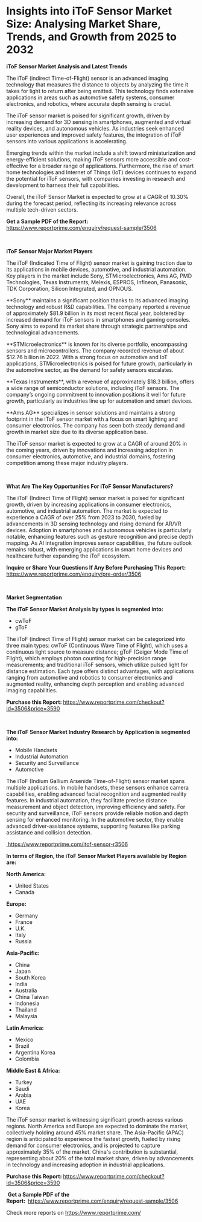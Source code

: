 <p><h1>Insights into iToF Sensor Market Size: Analysing Market Share, Trends, and Growth from 2025 to 2032</h1></p><p><strong>iToF Sensor Market Analysis and Latest Trends</strong></p>
<p><p>The iToF (indirect Time-of-Flight) sensor is an advanced imaging technology that measures the distance to objects by analyzing the time it takes for light to return after being emitted. This technology finds extensive applications in areas such as automotive safety systems, consumer electronics, and robotics, where accurate depth sensing is crucial. </p><p>The iToF sensor market is poised for significant growth, driven by increasing demand for 3D sensing in smartphones, augmented and virtual reality devices, and autonomous vehicles. As industries seek enhanced user experiences and improved safety features, the integration of iToF sensors into various applications is accelerating. </p><p>Emerging trends within the market include a shift toward miniaturization and energy-efficient solutions, making iToF sensors more accessible and cost-effective for a broader range of applications. Furthermore, the rise of smart home technologies and Internet of Things (IoT) devices continues to expand the potential for iToF sensors, with companies investing in research and development to harness their full capabilities. </p><p>Overall, the iToF Sensor Market is expected to grow at a CAGR of 10.30% during the forecast period, reflecting its increasing relevance across multiple tech-driven sectors.</p></p>
<p><strong>Get a Sample PDF of the Report:&nbsp;</strong> <a href="https://www.reportprime.com/enquiry/request-sample/3506?utm_campaign=3126&utm_medium=2&utm_source=Github&utm_content=ia&utm_term=18032025&utm_id=itof-sensor">https://www.reportprime.com/enquiry/request-sample/3506</a></p>
<p>&nbsp;</p>
<p><strong>iToF Sensor Major Market Players</strong></p>
<p><p>The iToF (Indicated Time of Flight) sensor market is gaining traction due to its applications in mobile devices, automotive, and industrial automation. Key players in the market include Sony, STMicroelectronics, Ams AG, PMD Technologies, Texas Instruments, Melexis, ESPROS, Infineon, Panasonic, TDK Corporation, Silicon Integrated, and OPNOUS.</p><p>**Sony** maintains a significant position thanks to its advanced imaging technology and robust R&D capabilities. The company reported a revenue of approximately $81.9 billion in its most recent fiscal year, bolstered by increased demand for iToF sensors in smartphones and gaming consoles. Sony aims to expand its market share through strategic partnerships and technological advancements.</p><p>**STMicroelectronics** is known for its diverse portfolio, encompassing sensors and microcontrollers. The company recorded revenue of about $12.76 billion in 2022. With a strong focus on automotive and IoT applications, STMicroelectronics is poised for future growth, particularly in the automotive sector, as the demand for safety sensors escalates.</p><p>**Texas Instruments**, with a revenue of approximately $18.3 billion, offers a wide range of semiconductor solutions, including iToF sensors. The company’s ongoing commitment to innovation positions it well for future growth, particularly as industries line up for automation and smart devices.</p><p>**Ams AG** specializes in sensor solutions and maintains a strong footprint in the iToF sensor market with a focus on smart lighting and consumer electronics. The company has seen both steady demand and growth in market size due to its diverse application base.</p><p>The iToF sensor market is expected to grow at a CAGR of around 20% in the coming years, driven by innovations and increasing adoption in consumer electronics, automotive, and industrial domains, fostering competition among these major industry players.</p></p>
<p>&nbsp;</p>
<p><strong>What Are The Key Opportunities For iToF Sensor Manufacturers?</strong></p>
<p><p>The iToF (Indirect Time of Flight) sensor market is poised for significant growth, driven by increasing applications in consumer electronics, automotive, and industrial automation. The market is expected to experience a CAGR of over 25% from 2023 to 2030, fueled by advancements in 3D sensing technology and rising demand for AR/VR devices. Adoption in smartphones and autonomous vehicles is particularly notable, enhancing features such as gesture recognition and precise depth mapping. As AI integration improves sensor capabilities, the future outlook remains robust, with emerging applications in smart home devices and healthcare further expanding the iToF ecosystem.</p></p>
<p><strong>Inquire or Share Your Questions If Any Before Purchasing This Report:</strong> <a href="https://www.reportprime.com/enquiry/pre-order/3506?utm_campaign=3126&utm_medium=2&utm_source=Github&utm_content=ia&utm_term=18032025&utm_id=itof-sensor">https://www.reportprime.com/enquiry/pre-order/3506</a></p>
<p>&nbsp;</p>
<p><strong>Market Segmentation</strong></p>
<p><strong>The iToF Sensor Market Analysis by types is segmented into:</strong></p>
<p><ul><li>cwToF</li><li>gToF</li></ul></p>
<p><p>The iToF (indirect Time of Flight) sensor market can be categorized into three main types: cwToF (Continuous Wave Time of Flight), which uses a continuous light source to measure distance; gToF (Geiger Mode Time of Flight), which employs photon counting for high-precision range measurements; and traditional iToF sensors, which utilize pulsed light for distance estimation. Each type offers distinct advantages, with applications ranging from automotive and robotics to consumer electronics and augmented reality, enhancing depth perception and enabling advanced imaging capabilities.</p></p>
<p><strong>Purchase this Report:&nbsp;</strong><a href="https://www.reportprime.com/checkout?id=3506&price=3590&utm_campaign=3126&utm_medium=2&utm_source=Github&utm_content=ia&utm_term=18032025&utm_id=itof-sensor">https://www.reportprime.com/checkout?id=3506&price=3590</a></p>
<p>&nbsp;</p>
<p><strong>The iToF Sensor Market Industry Research by Application is segmented into:</strong></p>
<p><ul><li>Mobile Handsets</li><li>Industrial Automation</li><li>Security and Surveillance</li><li>Automotive</li></ul></p>
<p><p>The iToF (Indium Gallium Arsenide Time-of-Flight) sensor market spans multiple applications. In mobile handsets, these sensors enhance camera capabilities, enabling advanced facial recognition and augmented reality features. In industrial automation, they facilitate precise distance measurement and object detection, improving efficiency and safety. For security and surveillance, iToF sensors provide reliable motion and depth sensing for enhanced monitoring. In the automotive sector, they enable advanced driver-assistance systems, supporting features like parking assistance and collision detection.</p></p>
<p><a href="https://www.reportprime.com/itof-sensor-r3506?utm_campaign=3126&utm_medium=2&utm_source=Github&utm_content=ia&utm_term=18032025&utm_id=itof-sensor">&nbsp;https://www.reportprime.com/itof-sensor-r3506</a></p>
<p><strong>In terms of Region, the iToF Sensor Market Players available by Region are:</strong></p>
<p>
    <p> <strong> North America: </strong>
        <ul>
            <li>United States</li>
            <li>Canada</li>
        </ul>
        </p> 
    <p> <strong> Europe: </strong>
        <ul>
            <li>Germany</li>
            <li>France</li>
            <li>U.K.</li>
            <li>Italy</li>
            <li>Russia</li>
        </ul>
        </p> 
    <p> <strong> Asia-Pacific: </strong>
        <ul>
            <li>China</li>
            <li>Japan</li>
            <li>South Korea</li>
            <li>India</li>
            <li>Australia</li>
            <li>China Taiwan</li>
            <li>Indonesia</li>
            <li>Thailand</li>
            <li>Malaysia</li>
        </ul>
        </p> 
    <p> <strong> Latin America: </strong>
        <ul>
            <li>Mexico</li>
            <li>Brazil</li>
            <li>Argentina Korea</li>
            <li>Colombia</li>
        </ul>
        </p> 
    <p> <strong> Middle East & Africa: </strong>
        <ul>
            <li>Turkey</li>
            <li>Saudi</li>
            <li>Arabia</li>
            <li>UAE</li>
            <li>Korea</li>
        </ul>
    </p>
    </p>
<p><p>The iToF sensor market is witnessing significant growth across various regions. North America and Europe are expected to dominate the market, collectively holding around 45% market share. The Asia-Pacific (APAC) region is anticipated to experience the fastest growth, fueled by rising demand for consumer electronics, and is projected to capture approximately 35% of the market. China's contribution is substantial, representing about 20% of the total market share, driven by advancements in technology and increasing adoption in industrial applications.</p></p>
<p><strong>Purchase this Report: </strong><a href="https://www.reportprime.com/checkout?id=3506&price=3590&utm_campaign=3126&utm_medium=2&utm_source=Github&utm_content=ia&utm_term=18032025&utm_id=itof-sensor">https://www.reportprime.com/checkout?id=3506&price=3590</a></p>
<p>&nbsp;<strong>Get a Sample PDF of the Report:&nbsp;&nbsp;</strong><a href="https://www.reportprime.com/enquiry/request-sample/3506?utm_campaign=3126&utm_medium=2&utm_source=Github&utm_content=ia&utm_term=18032025&utm_id=itof-sensor">https://www.reportprime.com/enquiry/request-sample/3506</a></p>
<p><strong></strong></p>
<p>Check more reports on <a href="https://www.reportprime.com/?utm_campaign=3126&utm_medium=2&utm_source=Github&utm_content=ia&utm_term=18032025&utm_id=itof-sensor">https://www.reportprime.com/</a></p>